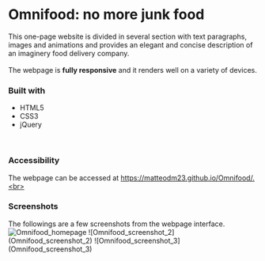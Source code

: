 # Omnifood: no more junk food

This one-page website is divided in several section with text paragraphs, images and animations and provides an elegant and concise description of an imaginery food delivery company.<br><br>
The webpage is **fully responsive** and it renders well on a variety of devices.<br>

### Built with
* HTML5
* CSS3
* jQuery
<br>

### Accessibility
The webpage can be accessed at https://matteodm23.github.io/Omnifood/.<br>

### Screenshots
The followings are a few screenshots from the webpage interface.
![Omnifood_homepage](Omnifood_homepage.png)
![Omnifood_screenshot_2] (Omnifood_screenshot_2)
![Omnifood_screenshot_3] (Omnifood_screenshot_3)
